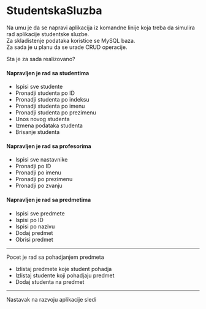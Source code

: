 # StudentskaSluzba
Na umu je da se napravi aplikacija iz komandne linije koja treba da simulira rad aplikacije
studentske sluzbe.<br/>
Za skladistenje podataka koristice se MySQL baza.<br/>
Za sada je u planu da se urade CRUD operacije.<br/>

Sta je za sada realizovano?  
#### Napravljen je rad sa studentima  
- Ispisi sve studente
- Pronadji studenta po ID
- Pronadji studenta po indeksu
- Pronadji studenta po imenu
- Pronadji studenta po prezimenu
- Unos novog studenta
- Izmena podataka studenta
- Brisanje studenta

#### Napravljen je rad sa profesorima
- Ispisi sve nastavnike
- Pronadji po ID
- Pronadji po imenu
- Pronadji po prezimenu
- Pronadji po zvanju

#### Napravljen je rad sa predmetima
- Ispisi sve predmete
- Ispisi po ID
- Ispisi po nazivu
- Dodaj predmet
- Obrisi predmet

***
Pocet je rad sa pohadjanjem predmeta  
- Izlistaj predmete koje student pohadja
- Izlistaj studente koji pohadjaju predmet  
- Dodaj studenta na predmet

***  

Nastavak na razvoju aplikacije sledi
